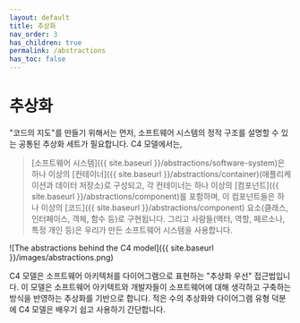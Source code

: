 ```yaml
---
layout: default
title: 추상화
nav_order: 3
has_children: true
permalink: /abstractions
has_toc: false
---
```


# 추상화

"코드의 지도"를 만들기 위해서는 먼저, 소프트웨어 시스템의 정적 구조를 설명할 수 있는 공통된 추상화 세트가 필요합니다. C4 모델에서는,

> [소프트웨어 시스템]({{ site.baseurl }}/abstractions/software-system)은
> 하나 이상의 [컨테이너]({{ site.baseurl }}/abstractions/container)(애플리케이션과 데이터 저장소)로 구성되고,
> 각 컨테이너는 하나 이상의 [컴포넌트]({{ site.baseurl }}/abstractions/component)를 포함하며, 이 컴포넌트들은
> 하나 이상의 [코드]({{ site.baseurl }}/abstractions/component) 요소(클래스, 인터페이스, 객체, 함수 등)로 구현됩니다.
> 그리고 사람들(액터, 역할, 페르소나, 특정 개인 등)은 우리가 만든 소프트웨어 시스템을 사용합니다.

![The abstractions behind the C4 model]({{ site.baseurl }}/images/abstractions.png)

C4 모델은 소프트웨어 아키텍처를 다이어그램으로 표현하는 "추상화 우선" 접근법입니다.
이 모델은 소프트웨어 아키텍트와 개발자들이 소프트웨어에 대해 생각하고 구축하는 방식을 반영하는 추상화를 기반으로 합니다. 적은 수의 추상화와 다이어그램 유형 덕분에 C4 모델은 배우기 쉽고 사용하기 간단합니다.
